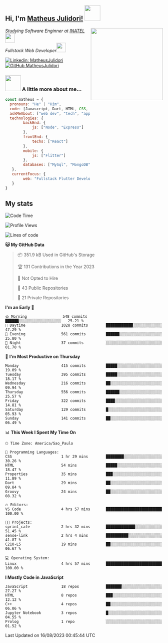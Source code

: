 <h2> Hi, I'm <a href="https://matheusjulidori.github.io" target="_blank">Matheus Julidori!</a> <img src="https://media.giphy.com/media/12oufCB0MyZ1Go/giphy.gif" width="50"></h2>
<img align='right' src="https://media.giphy.com/media/3oKIPnAiaMCws8nOsE/giphy.gif" width="230" height="auto">
<p><em>Studying Software Enginner at <a href="http://www.inatel.br" target="_blank">INATEL</a><img src="https://media.giphy.com/media/fYSnHlufseco8Fh93Z/giphy.gif" width="30"></br>
  Fullstack Web Developer<img src="https://media.giphy.com/media/WUlplcMpOCEmTGBtBW/giphy.gif" width="30">
</em></p>

[![Linkedin: MatheusJulidori](https://img.shields.io/badge/-MatheusJulidori-blue?style=flat-square&logo=Linkedin&logoColor=white&link=https://www.linkedin.com/in/MatheusJulidori/)](https://www.linkedin.com/in/MatheusJulidori/)
[![GitHub MatheusJulidori](https://img.shields.io/github/followers/matheusjulidori?label=follow&style=social)](https://github.com/MatheusJulidori)


### <img src="https://media.giphy.com/media/VgCDAzcKvsR6OM0uWg/giphy.gif" width="50"> A little more about me...  

```javascript
const matheus = {
  pronouns: "He" | "Him",
  code: [Javascript, Dart, HTML, CSS, Python, Java, C++],
  askMeAbout: ["web dev", "tech", "app dev", "games"],
  technologies: {
        backEnd: {
            js: ["Node", "Express"]
        },
        frontEnd: {
            techs: ["React"]
        },
        mobile: {
            js: ["Flitter"]
        },
        databases: ["MySql", "MongoDB","PostgreSQL","MariaDB"],
   },
   currentFocus: {
        web: "Fullstack Flutter Development"
   }
}
```
<h2>My stats</h2>

<!--START_SECTION:waka-->
![Code Time](http://img.shields.io/badge/Code%20Time-320%20hrs%208%20mins-blue)

![Profile Views](http://img.shields.io/badge/Profile%20Views-5-blue)

![Lines of code](https://img.shields.io/badge/From%20Hello%20World%20I%27ve%20Written-6.9%20million%20lines%20of%20code-blue)

**🐱 My GitHub Data** 

> 📦 351.9 kB Used in GitHub's Storage 
 > 
> 🏆 131 Contributions in the Year 2023
 > 
> 🚫 Not Opted to Hire
 > 
> 📜 43 Public Repositories 
 > 
> 🔑 21 Private Repositories 
 > 
**I'm an Early 🐤** 

```text
🌞 Morning                548 commits         ██████░░░░░░░░░░░░░░░░░░░   25.21 % 
🌆 Daytime                1028 commits        ████████████░░░░░░░░░░░░░   47.29 % 
🌃 Evening                561 commits         ██████░░░░░░░░░░░░░░░░░░░   25.80 % 
🌙 Night                  37 commits          ░░░░░░░░░░░░░░░░░░░░░░░░░   01.70 % 
```
📅 **I'm Most Productive on Thursday** 

```text
Monday                   415 commits         █████░░░░░░░░░░░░░░░░░░░░   19.09 % 
Tuesday                  395 commits         █████░░░░░░░░░░░░░░░░░░░░   18.17 % 
Wednesday                216 commits         ██░░░░░░░░░░░░░░░░░░░░░░░   09.94 % 
Thursday                 556 commits         ██████░░░░░░░░░░░░░░░░░░░   25.57 % 
Friday                   322 commits         ████░░░░░░░░░░░░░░░░░░░░░   14.81 % 
Saturday                 129 commits         █░░░░░░░░░░░░░░░░░░░░░░░░   05.93 % 
Sunday                   141 commits         ██░░░░░░░░░░░░░░░░░░░░░░░   06.49 % 
```


📊 **This Week I Spent My Time On** 

```text
🕑︎ Time Zone: America/Sao_Paulo

💬 Programming Languages: 
CSS                      1 hr 29 mins        ████████░░░░░░░░░░░░░░░░░   30.26 % 
HTML                     54 mins             █████░░░░░░░░░░░░░░░░░░░░   18.47 % 
Properties               35 mins             ███░░░░░░░░░░░░░░░░░░░░░░   11.89 % 
Dart                     29 mins             ██░░░░░░░░░░░░░░░░░░░░░░░   09.84 % 
Groovy                   24 mins             ██░░░░░░░░░░░░░░░░░░░░░░░   08.32 % 

🔥 Editors: 
VS Code                  4 hrs 57 mins       █████████████████████████   100.00 % 

🐱‍💻 Projects: 
sprint_cafe              2 hrs 32 mins       █████████████░░░░░░░░░░░░   51.45 % 
sense-link               2 hrs 4 mins        ██████████░░░░░░░░░░░░░░░   41.87 % 
C210-L5                  19 mins             ██░░░░░░░░░░░░░░░░░░░░░░░   06.67 % 

💻 Operating System: 
Linux                    4 hrs 57 mins       █████████████████████████   100.00 % 
```

**I Mostly Code in JavaScript** 

```text
JavaScript               18 repos            ███████░░░░░░░░░░░░░░░░░░   27.27 % 
HTML                     8 repos             ███░░░░░░░░░░░░░░░░░░░░░░   12.12 % 
C++                      4 repos             ██░░░░░░░░░░░░░░░░░░░░░░░   06.06 % 
Jupyter Notebook         3 repos             █░░░░░░░░░░░░░░░░░░░░░░░░   04.55 % 
Prolog                   1 repo              ░░░░░░░░░░░░░░░░░░░░░░░░░   01.52 % 
```




 Last Updated on 16/08/2023 00:45:44 UTC
<!--END_SECTION:waka-->

